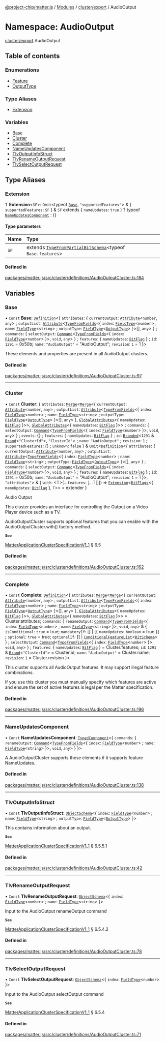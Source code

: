 [@project-chip/matter.js](../README.md) / [Modules](../modules.md) / [cluster/export](cluster_export.md) / AudioOutput

# Namespace: AudioOutput

[cluster/export](cluster_export.md).AudioOutput

## Table of contents

### Enumerations

- [Feature](../enums/cluster_export.AudioOutput.Feature.md)
- [OutputType](../enums/cluster_export.AudioOutput.OutputType.md)

### Type Aliases

- [Extension](cluster_export.AudioOutput.md#extension)

### Variables

- [Base](cluster_export.AudioOutput.md#base)
- [Cluster](cluster_export.AudioOutput.md#cluster)
- [Complete](cluster_export.AudioOutput.md#complete)
- [NameUpdatesComponent](cluster_export.AudioOutput.md#nameupdatescomponent)
- [TlvOutputInfoStruct](cluster_export.AudioOutput.md#tlvoutputinfostruct)
- [TlvRenameOutputRequest](cluster_export.AudioOutput.md#tlvrenameoutputrequest)
- [TlvSelectOutputRequest](cluster_export.AudioOutput.md#tlvselectoutputrequest)

## Type Aliases

### Extension

Ƭ **Extension**\<`SF`\>: `Omit`\<typeof [`Base`](cluster_export.AudioOutput.md#base), ``"supportedFeatures"``\> & \{ `supportedFeatures`: `SF`  } & `SF` extends \{ `nameUpdates`: ``true``  } ? typeof [`NameUpdatesComponent`](cluster_export.AudioOutput.md#nameupdatescomponent) : {}

#### Type parameters

| Name | Type |
| :------ | :------ |
| `SF` | extends [`TypeFromPartialBitSchema`](schema_export.md#typefrompartialbitschema)\<typeof `Base.features`\> |

#### Defined in

[packages/matter.js/src/cluster/definitions/AudioOutputCluster.ts:184](https://github.com/project-chip/matter.js/blob/e87b236f/packages/matter.js/src/cluster/definitions/AudioOutputCluster.ts#L184)

## Variables

### Base

• `Const` **Base**: [`Definition`](cluster_export.ClusterFactory.md#definition)\<\{ `attributes`: \{ `currentOutput`: [`Attribute`](cluster_export.md#attribute)\<`number`, `any`\> ; `outputList`: [`Attribute`](cluster_export.md#attribute)\<[`TypeFromFields`](tlv_export.md#typefromfields)\<\{ `index`: [`FieldType`](../interfaces/tlv_export.FieldType.md)\<`number`\> ; `name`: [`FieldType`](../interfaces/tlv_export.FieldType.md)\<`string`\> ; `outputType`: [`FieldType`](../interfaces/tlv_export.FieldType.md)\<[`OutputType`](../enums/cluster_export.AudioOutput.OutputType.md)\>  }\>[], `any`\>  } ; `commands`: \{ `selectOutput`: [`Command`](cluster_export.md#command)\<[`TypeFromFields`](tlv_export.md#typefromfields)\<\{ `index`: [`FieldType`](../interfaces/tlv_export.FieldType.md)\<`number`\>  }\>, `void`, `any`\>  } ; `features`: \{ `nameUpdates`: [`BitFlag`](schema_export.md#bitflag-1)  } ; `id`: ``1291`` = 0x50b; `name`: ``"AudioOutput"`` = "AudioOutput"; `revision`: ``1`` = 1 }\>

These elements and properties are present in all AudioOutput clusters.

#### Defined in

[packages/matter.js/src/cluster/definitions/AudioOutputCluster.ts:97](https://github.com/project-chip/matter.js/blob/e87b236f/packages/matter.js/src/cluster/definitions/AudioOutputCluster.ts#L97)

___

### Cluster

• `Const` **Cluster**: \{ `attributes`: [`Merge`](util_export.md#merge)\<[`Merge`](util_export.md#merge)\<\{ `currentOutput`: [`Attribute`](cluster_export.md#attribute)\<`number`, `any`\> ; `outputList`: [`Attribute`](cluster_export.md#attribute)\<[`TypeFromFields`](tlv_export.md#typefromfields)\<\{ `index`: [`FieldType`](../interfaces/tlv_export.FieldType.md)\<`number`\> ; `name`: [`FieldType`](../interfaces/tlv_export.FieldType.md)\<`string`\> ; `outputType`: [`FieldType`](../interfaces/tlv_export.FieldType.md)\<[`OutputType`](../enums/cluster_export.AudioOutput.OutputType.md)\>  }\>[], `any`\>  }, [`GlobalAttributes`](cluster_export.md#globalattributes-1)\<\{ `nameUpdates`: [`BitFlag`](schema_export.md#bitflag-1)  }\>\>, [`GlobalAttributes`](cluster_export.md#globalattributes-1)\<\{ `nameUpdates`: [`BitFlag`](schema_export.md#bitflag-1)  }\>\> ; `commands`: \{ `selectOutput`: [`Command`](cluster_export.md#command)\<[`TypeFromFields`](tlv_export.md#typefromfields)\<\{ `index`: [`FieldType`](../interfaces/tlv_export.FieldType.md)\<`number`\>  }\>, `void`, `any`\>  } ; `events`: {} ; `features`: \{ `nameUpdates`: [`BitFlag`](schema_export.md#bitflag-1)  } ; `id`: [`Branded`](util_export.md#branded)\<``1291`` & [`Brand`](util_export.md#brand)\<``"ClusterId"``\>, ``"ClusterId"``\> ; `name`: ``"AudioOutput"`` ; `revision`: ``1`` ; `supportedFeatures`: {} ; `unknown`: ``false``  } & `Omit`\<[`Definition`](cluster_export.ClusterFactory.md#definition)\<\{ `attributes`: \{ `currentOutput`: [`Attribute`](cluster_export.md#attribute)\<`number`, `any`\> ; `outputList`: [`Attribute`](cluster_export.md#attribute)\<[`TypeFromFields`](tlv_export.md#typefromfields)\<\{ `index`: [`FieldType`](../interfaces/tlv_export.FieldType.md)\<`number`\> ; `name`: [`FieldType`](../interfaces/tlv_export.FieldType.md)\<`string`\> ; `outputType`: [`FieldType`](../interfaces/tlv_export.FieldType.md)\<[`OutputType`](../enums/cluster_export.AudioOutput.OutputType.md)\>  }\>[], `any`\>  } ; `commands`: \{ `selectOutput`: [`Command`](cluster_export.md#command)\<[`TypeFromFields`](tlv_export.md#typefromfields)\<\{ `index`: [`FieldType`](../interfaces/tlv_export.FieldType.md)\<`number`\>  }\>, `void`, `any`\>  } ; `features`: \{ `nameUpdates`: [`BitFlag`](schema_export.md#bitflag-1)  } ; `id`: ``1291`` = 0x50b; `name`: ``"AudioOutput"`` = "AudioOutput"; `revision`: ``1`` = 1 }\>, ``"attributes"``\> & \{ `with`: \<T\>(...`features`: [...T[]]) => [`Extension`](cluster_export.AudioOutput.md#extension)\<[`BitFlags`](schema_export.md#bitflags)\<\{ `nameUpdates`: [`BitFlag`](schema_export.md#bitflag-1)  }, `T`\>\> = extender }

Audio Output

This cluster provides an interface for controlling the Output on a Video Player device such as a TV.

AudioOutputCluster supports optional features that you can enable with the AudioOutputCluster.with() factory
method.

**`See`**

[MatterApplicationClusterSpecificationV1_1](../interfaces/spec_export.MatterApplicationClusterSpecificationV1_1.md) § 6.5

#### Defined in

[packages/matter.js/src/cluster/definitions/AudioOutputCluster.ts:162](https://github.com/project-chip/matter.js/blob/e87b236f/packages/matter.js/src/cluster/definitions/AudioOutputCluster.ts#L162)

___

### Complete

• `Const` **Complete**: [`Definition`](cluster_export.ClusterFactory.md#definition)\<\{ `attributes`: [`Merge`](util_export.md#merge)\<[`Merge`](util_export.md#merge)\<\{ `currentOutput`: [`Attribute`](cluster_export.md#attribute)\<`number`, `any`\> ; `outputList`: [`Attribute`](cluster_export.md#attribute)\<[`TypeFromFields`](tlv_export.md#typefromfields)\<\{ `index`: [`FieldType`](../interfaces/tlv_export.FieldType.md)\<`number`\> ; `name`: [`FieldType`](../interfaces/tlv_export.FieldType.md)\<`string`\> ; `outputType`: [`FieldType`](../interfaces/tlv_export.FieldType.md)\<[`OutputType`](../enums/cluster_export.AudioOutput.OutputType.md)\>  }\>[], `any`\>  }, [`GlobalAttributes`](cluster_export.md#globalattributes-1)\<\{ `nameUpdates`: [`BitFlag`](schema_export.md#bitflag-1)  }\>\>, [`GlobalAttributes`](cluster_export.md#globalattributes-1)\<\{ `nameUpdates`: [`BitFlag`](schema_export.md#bitflag-1)  }\>\> = Cluster.attributes; `commands`: \{ `renameOutput`: [`Command`](cluster_export.md#command)\<[`TypeFromFields`](tlv_export.md#typefromfields)\<\{ `index`: [`FieldType`](../interfaces/tlv_export.FieldType.md)\<`number`\> ; `name`: [`FieldType`](../interfaces/tlv_export.FieldType.md)\<`string`\>  }\>, `void`, `any`\> & \{ `isConditional`: ``true`` = true; `mandatoryIf`: [] \| [\{ `nameUpdates`: `boolean` = true }] ; `optional`: ``true`` = true; `optionalIf`: [] \| [`ConditionalFeatureList`](cluster_export.md#conditionalfeaturelist)\<[`BitSchema`](schema_export.md#bitschema)\>  } ; `selectOutput`: [`Command`](cluster_export.md#command)\<[`TypeFromFields`](tlv_export.md#typefromfields)\<\{ `index`: [`FieldType`](../interfaces/tlv_export.FieldType.md)\<`number`\>  }\>, `void`, `any`\>  } ; `features`: \{ `nameUpdates`: [`BitFlag`](schema_export.md#bitflag-1)  } = Cluster.features; `id`: ``1291`` & [`Brand`](util_export.md#brand)\<``"ClusterId"``\> = Cluster.id; `name`: ``"AudioOutput"`` = Cluster.name; `revision`: ``1`` = Cluster.revision }\>

This cluster supports all AudioOutput features. It may support illegal feature combinations.

If you use this cluster you must manually specify which features are active and ensure the set of active
features is legal per the Matter specification.

#### Defined in

[packages/matter.js/src/cluster/definitions/AudioOutputCluster.ts:196](https://github.com/project-chip/matter.js/blob/e87b236f/packages/matter.js/src/cluster/definitions/AudioOutputCluster.ts#L196)

___

### NameUpdatesComponent

• `Const` **NameUpdatesComponent**: [`TypedComponent`](../interfaces/cluster_export.ClusterFactory.TypedComponent.md)\<\{ `commands`: \{ `renameOutput`: [`Command`](cluster_export.md#command)\<[`TypeFromFields`](tlv_export.md#typefromfields)\<\{ `index`: [`FieldType`](../interfaces/tlv_export.FieldType.md)\<`number`\> ; `name`: [`FieldType`](../interfaces/tlv_export.FieldType.md)\<`string`\>  }\>, `void`, `any`\>  }  }\>

A AudioOutputCluster supports these elements if it supports feature NameUpdates.

#### Defined in

[packages/matter.js/src/cluster/definitions/AudioOutputCluster.ts:138](https://github.com/project-chip/matter.js/blob/e87b236f/packages/matter.js/src/cluster/definitions/AudioOutputCluster.ts#L138)

___

### TlvOutputInfoStruct

• `Const` **TlvOutputInfoStruct**: [`ObjectSchema`](../classes/tlv_export.ObjectSchema.md)\<\{ `index`: [`FieldType`](../interfaces/tlv_export.FieldType.md)\<`number`\> ; `name`: [`FieldType`](../interfaces/tlv_export.FieldType.md)\<`string`\> ; `outputType`: [`FieldType`](../interfaces/tlv_export.FieldType.md)\<[`OutputType`](../enums/cluster_export.AudioOutput.OutputType.md)\>  }\>

This contains information about an output.

**`See`**

[MatterApplicationClusterSpecificationV1_1](../interfaces/spec_export.MatterApplicationClusterSpecificationV1_1.md) § 6.5.5.1

#### Defined in

[packages/matter.js/src/cluster/definitions/AudioOutputCluster.ts:42](https://github.com/project-chip/matter.js/blob/e87b236f/packages/matter.js/src/cluster/definitions/AudioOutputCluster.ts#L42)

___

### TlvRenameOutputRequest

• `Const` **TlvRenameOutputRequest**: [`ObjectSchema`](../classes/tlv_export.ObjectSchema.md)\<\{ `index`: [`FieldType`](../interfaces/tlv_export.FieldType.md)\<`number`\> ; `name`: [`FieldType`](../interfaces/tlv_export.FieldType.md)\<`string`\>  }\>

Input to the AudioOutput renameOutput command

**`See`**

[MatterApplicationClusterSpecificationV1_1](../interfaces/spec_export.MatterApplicationClusterSpecificationV1_1.md) § 6.5.4.2

#### Defined in

[packages/matter.js/src/cluster/definitions/AudioOutputCluster.ts:78](https://github.com/project-chip/matter.js/blob/e87b236f/packages/matter.js/src/cluster/definitions/AudioOutputCluster.ts#L78)

___

### TlvSelectOutputRequest

• `Const` **TlvSelectOutputRequest**: [`ObjectSchema`](../classes/tlv_export.ObjectSchema.md)\<\{ `index`: [`FieldType`](../interfaces/tlv_export.FieldType.md)\<`number`\>  }\>

Input to the AudioOutput selectOutput command

**`See`**

[MatterApplicationClusterSpecificationV1_1](../interfaces/spec_export.MatterApplicationClusterSpecificationV1_1.md) § 6.5.4

#### Defined in

[packages/matter.js/src/cluster/definitions/AudioOutputCluster.ts:71](https://github.com/project-chip/matter.js/blob/e87b236f/packages/matter.js/src/cluster/definitions/AudioOutputCluster.ts#L71)
